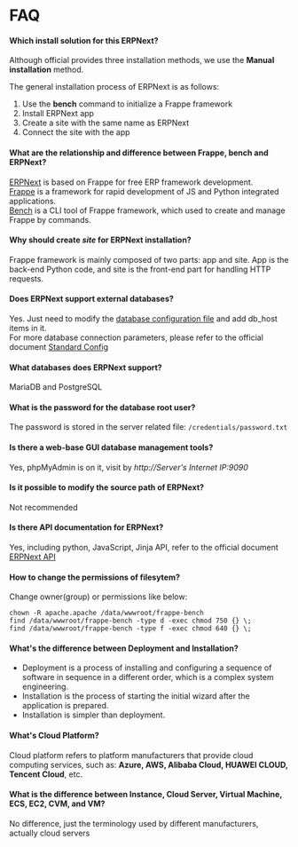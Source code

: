 # FAQ

#### Which install solution for this ERPNext?

Although official provides three installation methods, we use the **Manual installation** method.

The general installation process of ERPNext is as follows:

1. Use the **bench** command to initialize a Frappe framework
2. Install ERPNext app
3. Create a site with the same name as ERPNext
4. Connect the site with the app

#### What are the relationship and difference between Frappe, bench and ERPNext?

[ERPNext](https://github.com/frappe/erpnext) is based on Frappe for free ERP framework development.  
[Frappe](https://github.com/frappe/frappe) is a framework for rapid development of JS and Python integrated applications.  
[Bench](https://github.com/frappe/bench) is a CLI tool of Frappe framework, which used to create and manage Frappe by commands.

#### Why should create *site* for ERPNext installation?

Frappe framework is mainly composed of two parts: app and site. App is the back-end Python code, and site is the front-end part for handling HTTP requests.

#### Does ERPNext support external databases?

Yes. Just need to modify the [database configuration file](/zh/stack-components.md#erpnext) and add db_host items in it.   
For more database connection parameters, please refer to the official document [Standard Config](https://frappeframework.com/docs/user/en/basics/site_config#mandatory-settings)

#### What databases does ERPNext support?

MariaDB and PostgreSQL

#### What is the password for the database root user?

The password is stored in the server related file: `/credentials/password.txt`

#### Is there a web-base GUI database management tools?

Yes, phpMyAdmin is on it, visit by *http://Server's Internet IP:9090*

#### Is it possible to modify the source path of ERPNext?

Not recommended

#### Is there API documentation for ERPNext?

Yes, including python, JavaScript, Jinja API, refer to the official document [ERPNext API](https://frappeframework.com/docs/user/en/api)

#### How to change the permissions of filesytem?

Change owner(group) or permissions like below:

```shell
chown -R apache.apache /data/wwwroot/frappe-bench
find /data/wwwroot/frappe-bench -type d -exec chmod 750 {} \;
find /data/wwwroot/frappe-bench -type f -exec chmod 640 {} \;
```

#### What's the difference between Deployment and Installation?

- Deployment is a process of installing and configuring a sequence of software in sequence in a different order, which is a complex system engineering.  
- Installation is the process of starting the initial wizard after the application is prepared.  
- Installation is simpler than deployment. 

#### What's Cloud Platform?

Cloud platform refers to platform manufacturers that provide cloud computing services, such as: **Azure, AWS, Alibaba Cloud, HUAWEI CLOUD, Tencent Cloud**, etc.


#### What is the difference between Instance, Cloud Server, Virtual Machine, ECS, EC2, CVM, and VM?

No difference, just the terminology used by different manufacturers, actually cloud servers